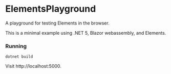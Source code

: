 # ElementsPlayground
A playground for testing Elements in the browser.

This is a minimal example using .NET 5, Blazor webassembly, and Elements.

### Running
`dotnet build`

Visit http://localhost:5000.
